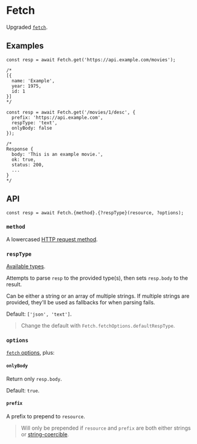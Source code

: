 # Fetch

Upgraded [`fetch`].

## Examples

```JS
const resp = await Fetch.get('https://api.example.com/movies');

/*
[{
  name: 'Example',
  year: 1975,
  id: 1
}]
*/
```

```JS
const resp = await Fetch.get('/movies/1/desc', {
  prefix: 'https://api.example.com',
  respType: 'text',
  onlyBody: false
});

/*
Response {
  body: 'This is an example movie.',
  ok: true,
  status: 200,
  ...
}
*/
```


## API

```JS
const resp = await Fetch.{method}.{?respType}(resource, ?options);
```

### `method`

A lowercased [HTTP request method].

### `respType`

[Available types].

Attempts to parse `resp` to the provided type(s), then sets `resp.body` to the result.

Can be either a string or an array of multiple strings. If multiple strings are provided, they'll be used as fallbacks for when parsing fails.

Default: `['json', 'text']`.

> Change the default with `Fetch.fetchOptions.defaultRespType`.

### `options`

[`fetch` options], plus:

#### `onlyBody`

Return only `resp.body`.

Default: `true`.

#### `prefix`

A prefix to prepend to `resource`.

> Will only be prepended if `resource` and `prefix` are both either strings or [string-coercible].


[`fetch`]: https://developer.mozilla.org/en-US/docs/Web/API/Fetch_API/Using_Fetch
[HTTP request method]: https://developer.mozilla.org/en-US/docs/Web/HTTP/Methods
[Available types]: https://developer.mozilla.org/en-US/docs/Web/API/Response#instance_methods
[`fetch` options]: https://developer.mozilla.org/en-US/docs/Web/API/RequestInit
[string-coercible]: https://developer.mozilla.org/en-US/docs/Web/JavaScript/Reference/Global_Objects/String#string_coercion
